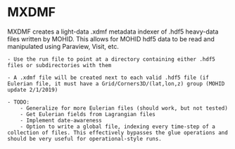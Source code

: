 # MXDMF 

MXDMF creates a light-data .xdmf metadata indexer of .hdf5 heavy-data files written by MOHID. This allows for MOHID hdf5 data to be read and manipulated using Paraview, Visit, etc.

    - Use the run file to point at a directory containing either .hdf5 files or subdirectories with them

    - A .xdmf file will be created next to each valid .hdf5 file (if Eulerian file, it must have a Grid/Corners3D/(lat,lon,z) group (MOHID update 2/1/2019)

    - TODO:
        - Generalize for more Eulerian files (should work, but not tested)
        - Get Eulerian fields from Lagrangian files
        - Implement date-awareness
        - Option to write a global file, indexing every time-step of a collection of files. This effectively bypasses the glue operations and should be very useful for operational-style runs.

